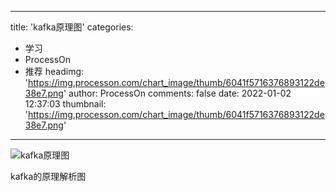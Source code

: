 
---
title: 'kafka原理图'
categories: 
 - 学习
 - ProcessOn
 - 推荐
headimg: 'https://img.processon.com/chart_image/thumb/6041f5716376893122de38e7.png'
author: ProcessOn
comments: false
date: 2022-01-02 12:37:03
thumbnail: 'https://img.processon.com/chart_image/thumb/6041f5716376893122de38e7.png'
---

<div>   
<img class="thumb" alt="kafka原理图" src="https://img.processon.com/chart_image/thumb/6041f5716376893122de38e7.png" referrerpolicy="no-referrer">
<p>kafka的原理解析图</p>  
</div>
            